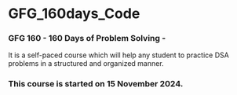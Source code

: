 # GFG_160days_Code

### GFG 160 - 160 Days of Problem Solving - 
It is a self-paced course which will help any student to practice DSA problems in a structured and organized manner.

### This course is started on 15 November 2024.
